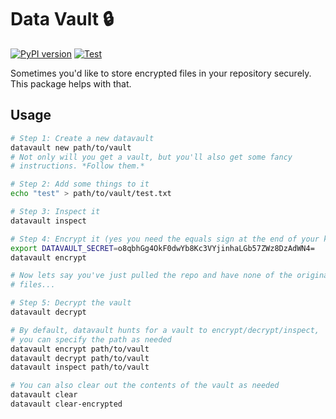 # Data Vault 🔒

[![PyPI version](https://badge.fury.io/py/dihi-datavault.svg)](https://badge.fury.io/py/dihi-datavault)
[![Test](https://github.com/dihi/datavault/actions/workflows/test.yml/badge.svg)](https://github.com/dihi/datavault/actions/workflows/test.yml)

Sometimes you'd like to store encrypted files in your repository securely.
This package helps with that.

## Usage

```bash
# Step 1: Create a new datavault
datavault new path/to/vault
# Not only will you get a vault, but you'll also get some fancy
# instructions. *Follow them.*

# Step 2: Add some things to it
echo "test" > path/to/vault/test.txt

# Step 3: Inspect it
datavault inspect

# Step 4: Encrypt it (yes you need the equals sign at the end of your key)
export DATAVAULT_SECRET=o8qbhGg4OkF0dwYb8Kc3VYjinhaLGb57ZWz8DzAdWN4=
datavault encrypt

# Now lets say you've just pulled the repo and have none of the original
# files...

# Step 5: Decrypt the vault
datavault decrypt

# By default, datavault hunts for a vault to encrypt/decrypt/inspect,
# you can specify the path as needed
datavault encrypt path/to/vault
datavault decrypt path/to/vault
datavault inspect path/to/vault

# You can also clear out the contents of the vault as needed
datavault clear
datavault clear-encrypted
```
